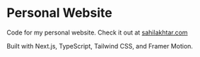 # Personal Website

Code for my personal website. Check it out at [sahilakhtar.com](https://personal-website-khaki-nu.vercel.app/)

Built with Next.js, TypeScript, Tailwind CSS, and Framer Motion. 